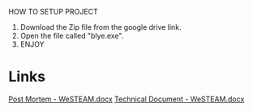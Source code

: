 HOW TO SETUP PROJECT

1. Download the Zip file from the google drive link.
2. Open the file called "blye.exe".
3. ENJOY

# Links
[Post Mortem - WeSTEAM.docx](https://github.com/Torrbullen/Westeam2/files/13779538/Post.Mortem.-.WeSTEAM.docx)
[Technical Document - WeSTEAM.docx](https://github.com/Torrbullen/Westeam2/files/13779541/Technical.Document.-.WeSTEAM.docx)
